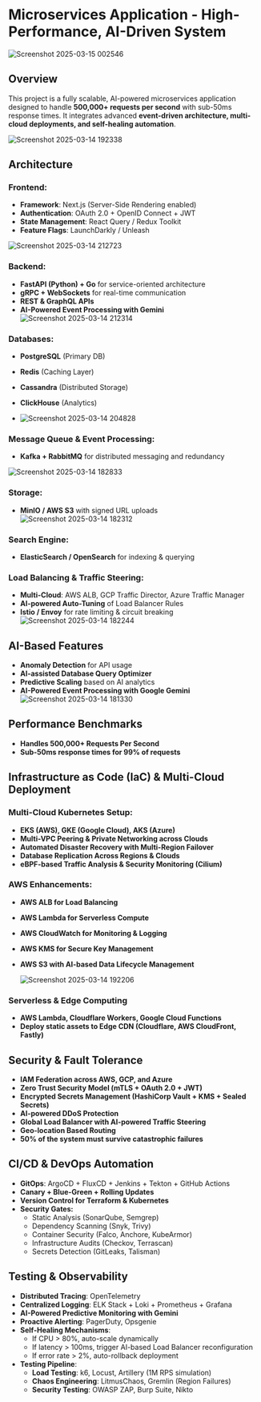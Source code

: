 # Microservices Application - High-Performance, AI-Driven System
![Screenshot 2025-03-15 002546](https://github.com/user-attachments/assets/b2f0b6a9-a994-4e2a-859c-f239da69dc5a)

## Overview
This project is a fully scalable, AI-powered microservices application designed to handle **500,000+ requests per second** with sub-50ms response times. It integrates advanced **event-driven architecture, multi-cloud deployments, and self-healing automation**.



![Screenshot 2025-03-14 192338](https://github.com/user-attachments/assets/8124ccf0-af91-4a29-b193-8ffc6be25347)





## Architecture
### **Frontend:**
- **Framework**: Next.js (Server-Side Rendering enabled)
- **Authentication**: OAuth 2.0 + OpenID Connect + JWT
- **State Management**: React Query / Redux Toolkit
- **Feature Flags**: LaunchDarkly / Unleash

![Screenshot 2025-03-14 212723](https://github.com/user-attachments/assets/1e521752-2f0b-401a-ad5d-c9bea1377efc)



### **Backend:**
- **FastAPI (Python) + Go** for service-oriented architecture
- **gRPC + WebSockets** for real-time communication
- **REST & GraphQL APIs**
- **AI-Powered Event Processing with Gemini**
![Screenshot 2025-03-14 212314](https://github.com/user-attachments/assets/27cdd339-b4db-45c9-a037-9609e91cabe2)


### **Databases:**
- **PostgreSQL** (Primary DB)
- **Redis** (Caching Layer)
- **Cassandra** (Distributed Storage)
- **ClickHouse** (Analytics)

- ![Screenshot 2025-03-14 204828](https://github.com/user-attachments/assets/04e7b116-3c77-40c7-972d-5f8d82ce4468)

### **Message Queue & Event Processing:**
- **Kafka + RabbitMQ** for distributed messaging and redundancy

![Screenshot 2025-03-14 182833](https://github.com/user-attachments/assets/744fcff4-5812-4c5f-ac79-54e394c206d4)


### **Storage:**
- **MinIO / AWS S3** with signed URL uploads
![Screenshot 2025-03-14 182312](https://github.com/user-attachments/assets/909aa1f2-560c-4e31-8ae0-0e7a5d67e1af)

### **Search Engine:**
- **ElasticSearch / OpenSearch** for indexing & querying

### **Load Balancing & Traffic Steering:**
- **Multi-Cloud**: AWS ALB, GCP Traffic Director, Azure Traffic Manager
- **AI-powered Auto-Tuning** of Load Balancer Rules
- **Istio / Envoy** for rate limiting & circuit breaking
![Screenshot 2025-03-14 182244](https://github.com/user-attachments/assets/81f10483-5f43-475b-87a2-76011d0c4d7f)

## AI-Based Features
- **Anomaly Detection** for API usage
- **AI-assisted Database Query Optimizer**
- **Predictive Scaling** based on AI analytics
- **AI-Powered Event Processing with Google Gemini**
![Screenshot 2025-03-14 181330](https://github.com/user-attachments/assets/2c88e2de-9bbc-4a56-b3f1-82f07a959671)
## Performance Benchmarks
- **Handles 500,000+ Requests Per Second**
- **Sub-50ms response times for 99% of requests**

## **Infrastructure as Code (IaC) & Multi-Cloud Deployment**
### **Multi-Cloud Kubernetes Setup:**
- **EKS (AWS), GKE (Google Cloud), AKS (Azure)**
- **Multi-VPC Peering & Private Networking across Clouds**
- **Automated Disaster Recovery with Multi-Region Failover**
- **Database Replication Across Regions & Clouds**
- **eBPF-based Traffic Analysis & Security Monitoring (Cilium)**

### **AWS Enhancements:**
- **AWS ALB for Load Balancing**
- **AWS Lambda for Serverless Compute**
- **AWS CloudWatch for Monitoring & Logging**
- **AWS KMS for Secure Key Management**
- **AWS S3 with AI-based Data Lifecycle Management**

  ![Screenshot 2025-03-14 192206](https://github.com/user-attachments/assets/3f52eb5d-893c-4365-9bf2-1551ce3cbb0c)

### **Serverless & Edge Computing**
- **AWS Lambda, Cloudflare Workers, Google Cloud Functions**
- **Deploy static assets to Edge CDN (Cloudflare, AWS CloudFront, Fastly)**

## **Security & Fault Tolerance**
- **IAM Federation across AWS, GCP, and Azure**
- **Zero Trust Security Model (mTLS + OAuth 2.0 + JWT)**
- **Encrypted Secrets Management (HashiCorp Vault + KMS + Sealed Secrets)**
- **AI-powered DDoS Protection**
- **Global Load Balancer with AI-powered Traffic Steering**
- **Geo-location Based Routing**
- **50% of the system must survive catastrophic failures**

## **CI/CD & DevOps Automation**
- **GitOps**: ArgoCD + FluxCD + Jenkins + Tekton + GitHub Actions
- **Canary + Blue-Green + Rolling Updates**
- **Version Control for Terraform & Kubernetes**
- **Security Gates:**
  - Static Analysis (SonarQube, Semgrep)
  - Dependency Scanning (Snyk, Trivy)
  - Container Security (Falco, Anchore, KubeArmor)
  - Infrastructure Audits (Checkov, Terrascan)
  - Secrets Detection (GitLeaks, Talisman)

## **Testing & Observability**
- **Distributed Tracing**: OpenTelemetry
- **Centralized Logging**: ELK Stack + Loki + Prometheus + Grafana
- **AI-Powered Predictive Monitoring with Gemini**
- **Proactive Alerting**: PagerDuty, Opsgenie
- **Self-Healing Mechanisms**:
  - If CPU > 80%, auto-scale dynamically
  - If latency > 100ms, trigger AI-based Load Balancer reconfiguration
  - If error rate > 2%, auto-rollback deployment
- **Testing Pipeline**:
  - **Load Testing**: k6, Locust, Artillery (1M RPS simulation)
  - **Chaos Engineering**: LitmusChaos, Gremlin (Region Failures)
  - **Security Testing**: OWASP ZAP, Burp Suite, Nikto

